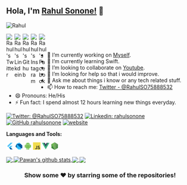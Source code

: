 ## Hola, I'm [Rahul Sonone!](https://www.rahulsonone.me) 👋

<p align="left"> <img src="https://komarev.com/ghpvc/?username=rahulsonone1234&label=Views&color=blue&style=plastic" alt="Rahul" /> </p>

<a href="https://twitter.com/RahulSo75888532">
  <img align="left" alt="Rahul's Twitter" width="22px" src="https://cdn.jsdelivr.net/npm/simple-icons@v3/icons/twitter.svg" />
</a>
<a href="https://www.linkedin.com/in/rahul-sonone/">
  <img align="left" alt="Rahul's Linkdein" width="22px" src="https://cdn.jsdelivr.net/npm/simple-icons@v3/icons/linkedin.svg" />
</a>
<a href="https://github.com/rahulsonone1234">
  <img align="left" alt="Rahul's Github" width="22px" src="https://cdn.jsdelivr.net/npm/simple-icons@v3/icons/github.svg" />
</a>
<a href="https://www.instagram.com/rahulsonone1234/">
  <img align="left" alt="Rahul's Instagram" width="22px" src="https://cdn.jsdelivr.net/npm/simple-icons@v3/icons/instagram.svg" />
</a>
<a href="https://www.facebook.com/rahul.sonone.7505">
  <img align="left" alt="Rahul's Facebook" width="22px" src="https://cdn.jsdelivr.net/npm/simple-icons@v3/icons/facebook.svg" />
</a>
<br/>
<br/>



- 🔭 I’m currently working on [Myself](https://rahulsonone.me).
- 🌱 I’m currently learning Swift.
- 👯 I’m looking to collaborate on [Youtube]().
- 🤔 I’m looking for help so that i would improve.
- 💬 Ask me about things i know or any tech related stuff.
- 📫 How to reach me: [Twitter - @RahulSO75888532](https://twitter.com/RahulSo75888532)
- 😄 Pronouns: He/His
- ⚡ Fun fact: I spend almost 12 hours learning new things everyday.

[![Twitter: @RahulSO75888532](https://img.shields.io/twitter/follow/imthepk?style=social)](https://twitter.com/RahulSo75888532)
[![Linkedin: rahulsonone](https://img.shields.io/badge/rahul-sonone-blue?style=flat-square&logo=Linkedin&logoColor=white&link=https://www.linkedin.com/in/rahul-sonone/)](https://www.linkedin.com/in/rahul-sonone/)
[![GitHub rahulsonone](https://img.shields.io/github/followers/rahulsonone1234?label=follow&style=social)](https://github.com/rahulsonone1234)
[![website](https://img.shields.io/badge/PortfolioWebsite-rahulsonone.me-2648ff?style=flat-square&logo=google-chrome)](https://rahulsonone.me)


**Languages and Tools:**  

<code><img height="20" src="https://raw.githubusercontent.com/github/explore/80688e429a7d4ef2fca1e82350fe8e3517d3494d/topics/flutter/flutter.png"></code>
<code><img height="20" src="https://raw.githubusercontent.com/github/explore/80688e429a7d4ef2fca1e82350fe8e3517d3494d/topics/dart/dart.png"></code>
<code><img height="20" src="https://raw.githubusercontent.com/github/explore/80688e429a7d4ef2fca1e82350fe8e3517d3494d/topics/android/android.png"></code>
<code><img height="20" src="https://raw.githubusercontent.com/github/explore/80688e429a7d4ef2fca1e82350fe8e3517d3494d/topics/javascript/javascript.png"></code>
<code><img height="20" src="https://raw.githubusercontent.com/github/explore/80688e429a7d4ef2fca1e82350fe8e3517d3494d/topics/vue/vue.png"></code>
<code><img height="20" src="https://raw.githubusercontent.com/github/explore/80688e429a7d4ef2fca1e82350fe8e3517d3494d/topics/nodejs/nodejs.png"></code>    

<a href="https://github.com/rahulsonone1234">
  <img align="center" src="https://github-readme-stats.vercel.app/api/top-langs/?username=iampawan&theme=light&hide_langs_below=1" />
</a>
<a href="https://github.com/rahulsonone1234">
 <img align="center" src="https://github-readme-stats.vercel.app/api?username=rahulsonone1234&show_icons=true&theme=light&line_height=27" alt="Pawan's github stats"/>
</a>
<a href="https://github.com/rahulsonone1234/Traffic-Sign-Recognition">
  <img align="center" src="https://github-readme-stats.vercel.app/api/pin/?username=rahulsonone1234&repo=FlutterExampleApps&theme=light" />

</a>
<a href="https://github.com/rahulsonone1234/Parallel-Programming">
 <img align="center" src="https://github.com/rahulsonone1234/Parallel-Programming" />
</a>

<div align="center">

### Show some ❤️ by starring some of the repositories!

</div>
